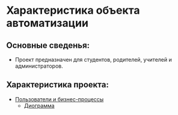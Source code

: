 # Характеристика объекта автоматизации

## Основные сведенья:

- Проект предназначен для студентов, родителей, учителей и администраторов.

## Характеристика проекта:

- [Пользователи и бизнес-процессы](ПользователиИБизнесПроцессы.md)
    - [Диограмма](Диограммы\ПользователиИБизнесПроцессы.jpg)
